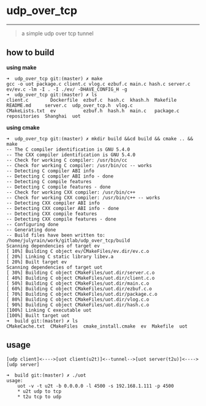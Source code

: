 # udp_over_tcp
----
> a simple udp over tcp tunnel

## how to build

**using make**

    ➜  udp_over_tcp git:(master) ✗ make
    gcc -o uot package.c client.c vlog.c ezbuf.c main.c hash.c server.c ev/ev.c -lm -I . -I ./ev/ -DHAVE_CONFIG_H -g
    ➜  udp_over_tcp git:(master) ✗ ls
    client.c        Dockerfile  ezbuf.c  hash.c  khash.h  Makefile   README.md     server.c  udp_over_tcp.h  vlog.c
    CMakeLists.txt  ev          ezbuf.h  hash.h  main.c   package.c  repositories  Shanghai  uot

**using cmake**

    ➜  udp_over_tcp git:(master) ✗ mkdir build &&cd build && cmake .. && make
    -- The C compiler identification is GNU 5.4.0
    -- The CXX compiler identification is GNU 5.4.0
    -- Check for working C compiler: /usr/bin/cc
    -- Check for working C compiler: /usr/bin/cc -- works
    -- Detecting C compiler ABI info
    -- Detecting C compiler ABI info - done
    -- Detecting C compile features
    -- Detecting C compile features - done
    -- Check for working CXX compiler: /usr/bin/c++
    -- Check for working CXX compiler: /usr/bin/c++ -- works
    -- Detecting CXX compiler ABI info
    -- Detecting CXX compiler ABI info - done
    -- Detecting CXX compile features
    -- Detecting CXX compile features - done
    -- Configuring done
    -- Generating done
    -- Build files have been written to: /home/julyrain/work/gitlab/udp_over_tcp/build
    Scanning dependencies of target ev
    [ 10%] Building C object ev/CMakeFiles/ev.dir/ev.c.o
    [ 20%] Linking C static library libev.a
    [ 20%] Built target ev
    Scanning dependencies of target uot
    [ 30%] Building C object CMakeFiles/uot.dir/server.c.o
    [ 40%] Building C object CMakeFiles/uot.dir/client.c.o
    [ 50%] Building C object CMakeFiles/uot.dir/main.c.o
    [ 60%] Building C object CMakeFiles/uot.dir/ezbuf.c.o
    [ 70%] Building C object CMakeFiles/uot.dir/package.c.o
    [ 80%] Building C object CMakeFiles/uot.dir/vlog.c.o
    [ 90%] Building C object CMakeFiles/uot.dir/hash.c.o
    [100%] Linking C executable uot
    [100%] Built target uot
    ➜  build git:(master) ✗ ls
    CMakeCache.txt  CMakeFiles  cmake_install.cmake  ev  Makefile  uot

## usage
    
    [udp client]<---->[uot client(u2t)]<--tunnel-->[uot server(t2u)]<---->[udp server]

    ➜  build git:(master) ✗ ./uot
    usage:
        uot -v -t u2t -b 0.0.0.0 -l 4500 -s 192.168.1.111 -p 4500
        * u2t udp to tcp
        * t2u tcp to udp
